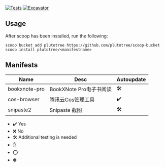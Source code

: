 [![Tests](https://github.com/plutotree/scoop-bucket/actions/workflows/ci.yml/badge.svg)](https://github.com/plutotree/scoop-bucket/actions/workflows/ci.yml) [![Excavator](https://github.com/plutotree/scoop-bucket/actions/workflows/excavator.yml/badge.svg)](https://github.com/plutotree/scoop-bucket/actions/workflows/excavator.yml)

## Usage

After scoop has been installed, run the following:

```pwsh
scoop bucket add plutotree https://github.com/plutotree/scoop-bucket
scoop install plutotree/<manifestname>
```

## Manifests

| Name          | Desc                    | Autoupdate |
| ------------- | ----------------------- | ---------- |
| bookxnote-pro | BookXNote Pro电子书阅读 | 🛠          |
| cos-browser   | 腾讯云Cos管理工具       | ️️✔️️          |
| snipaste2     | Snipaste 截图           | 🛠          |

- ✔️ Yes
- ❌ No
- 🛠 Additional testing is needed
- ✋
- ⭕️
- ⛔️
